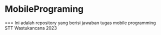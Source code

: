 # MobilePrograming
===
Ini adalah repository yang berisi jawaban tugas mobile programming STT Wastukancana 2023

